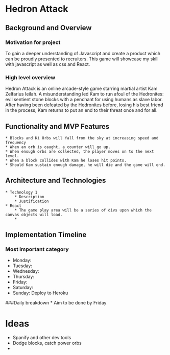 # Hedron Attack
## Background and Overview



### Motivation for project

To gain a deeper understanding of Javascript and create a product which can be proudly presented to recruiters.  This game will showcase my skill with javascript as well as css and React.

### High level overview

Hedron Attack is an online arcade-style game starring martial artist Kam Zelfarius Ieilah.  A misunderstanding led Kam to run afoul of the Hedronites: evil sentient stone blocks with a penchant for using humans as slave labor.  After having been defeated by the Hedronites before, losing his best friend in the process, Kam returns to put an end to their threat once and for all.  


## Functionality and MVP Features
    * Blocks and Ki Orbs will fall from the sky at increasing speed and frequency
    * When an orb is caught, a counter will go up. 
    * When enough orbs are collected, the player moves on to the next level.
    * When a block collides with Kam he loses hit points.
    * Should Kam sustain enough damage, he will die and the game will end.
## Architecture and Technologies
    * Technology 1
        * Description
        * Justification
    * React
        * The game play area will be a series of divs upon which the canvas objects will load.  
        * 
    
## Implementation Timeline
### Most important category
*  Monday:
*  Tuesday:
*  Wednesday:
*  Thursday:
*  Friday:
*  Saturday:
*  Sunday: Deploy to Heroku

###Daily breakdown
    * Aim to be done by Friday

#  Ideas
*  Spanify and other dev tools
*  Dodge blocks, catch power orbs
*  